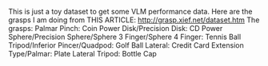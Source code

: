 This is just a toy dataset to get some VLM performance data. Here are the grasps I am doing from THIS ARTICLE: http://grasp.xief.net/dataset.htm
The grasps:
    Palmar Pinch: Coin
    Power Disk/Precision Disk: CD
    Power Sphere/Precision Sphere/Sphere 3 Finger/Sphere 4 Finger: Tennis Ball
    Tripod/Inferior Pincer/Quadpod: Golf Ball
    Lateral: Credit Card
    Extension Type/Palmar: Plate
    Lateral Tripod: Bottle Cap